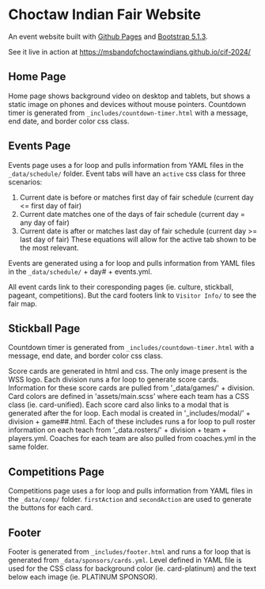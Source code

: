 # Choctaw Indian Fair Website

An event website built with [Github Pages](https://pages.github.com) and [Bootstrap 5.1.3](https://getbootstrap.com/docs/5.1/getting-started/introduction/).

See it live in action at <https://msbandofchoctawindians.github.io/cif-2024/>

## Home Page

Home page shows background video on desktop and tablets, but shows a static image on phones and devices without mouse pointers. Countdown timer is generated from `_includes/countdown-timer.html` with a message, end date, and border color css class.

## Events Page

Events page uses a for loop and pulls information from YAML files in the `_data/schedule/` folder.
Event tabs will have an `active` css class for three scenarios:
1. Current date is before or matches first day of fair schedule (current day <= first day of fair)
2. Current date matches one of the days of fair schedule (current day = any day of fair)
3. Current date is after or matches last day of fair schedule (current day >= last day of fair)
These equations will allow for the active tab shown to be the most relevant.

Events are generated using a for loop and pulls information from YAML files in the `_data/schedule/` + day# + events.yml.

All event cards link to their coresponding pages (ie. culture, stickball, pageant, competitions). But the card footers link to `Visitor Info/` to see the fair map.

## Stickball Page

Countdown timer is generated from `_includes/countdown-timer.html` with a message, end date, and border color css class.

Score cards are generated in html and css. The only image present is the WSS logo. Each division runs a for loop to generate score cards. Information for these score cards are pulled from '_data/games/' + division. Card colors are defined in 'assets/main.scss' where each team has a CSS class (ie. card-unified). Each score card also links to a modal that is generated after the for loop. Each modal is created in '_includes/modal/' + division + game##.html. Each of these includes runs a for loop to pull roster information on each teach from '_data.rosters/' + division + team + players.yml. Coaches for each team are also pulled from coaches.yml in the same folder.

## Competitions Page

Competitions page uses a for loop and pulls information from YAML files in the `_data/comp/` folder. `firstAction` and `secondAction` are used to generate the buttons for each card.

## Footer

Footer is generated from `_includes/footer.html` and runs a for loop that is generated from `_data/sponsors/cards.yml`. Level defined in YAML file is used for the CSS class for background color (ie. card-platinum) and the text below each image (ie. PLATINUM SPONSOR).
